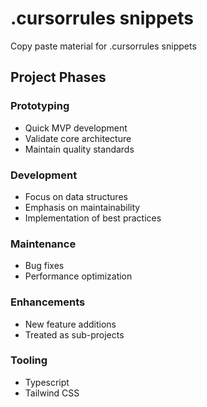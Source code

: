 # .cursorrules snippets

Copy paste material for .cursorrules snippets

## Project Phases

### Prototyping

- Quick MVP development
- Validate core architecture
- Maintain quality standards

### Development

- Focus on data structures
- Emphasis on maintainability
- Implementation of best practices

### Maintenance

- Bug fixes
- Performance optimization

### Enhancements

- New feature additions
- Treated as sub-projects

### Tooling

- Typescript
- Tailwind CSS
